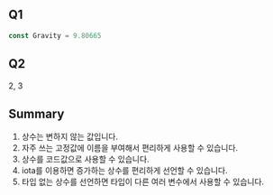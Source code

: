 ## Q1

```go
const Gravity = 9.80665
```

## Q2

2, 3

## Summary

1. 상수는 변하지 않는 값입니다.
2. 자주 쓰는 고정값에 이름을 부여해서 편리하게 사용할 수 있습니다.
3. 상수를 코드값으로 사용할 수 있습니다.
4. iota를 이용하면 증가하는 상수를 편리하게 선언할 수 있습니다.
5. 타입 없는 상수를 선언하면 타입이 다른 여러 변수에서 사용할 수 있습니다.
